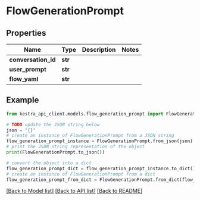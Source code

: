 # FlowGenerationPrompt


## Properties

Name | Type | Description | Notes
------------ | ------------- | ------------- | -------------
**conversation_id** | **str** |  | 
**user_prompt** | **str** |  | 
**flow_yaml** | **str** |  | 

## Example

```python
from kestra_api_client.models.flow_generation_prompt import FlowGenerationPrompt

# TODO update the JSON string below
json = "{}"
# create an instance of FlowGenerationPrompt from a JSON string
flow_generation_prompt_instance = FlowGenerationPrompt.from_json(json)
# print the JSON string representation of the object
print(FlowGenerationPrompt.to_json())

# convert the object into a dict
flow_generation_prompt_dict = flow_generation_prompt_instance.to_dict()
# create an instance of FlowGenerationPrompt from a dict
flow_generation_prompt_from_dict = FlowGenerationPrompt.from_dict(flow_generation_prompt_dict)
```
[[Back to Model list]](../README.md#documentation-for-models) [[Back to API list]](../README.md#documentation-for-api-endpoints) [[Back to README]](../README.md)


